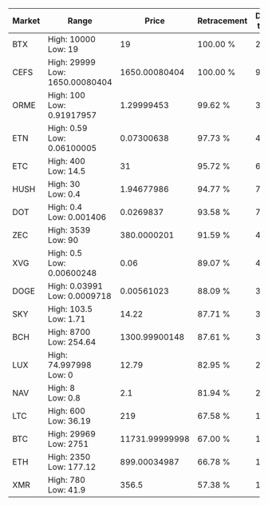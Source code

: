 | Market | Range | Price| Retracement | Doubles to 50% |
| --- | --- | --- | --- | --- |
| BTX | High: 10000<br />Low: 19 | 19 | 100.00 % | 263.66 |
| CEFS | High: 29999<br />Low: 1650.00080404 | 1650.00080404 | 100.00 % | 9.59 |
| ORME | High: 100<br />Low: 0.91917957 | 1.29999453 | 99.62 % | 38.82 |
| ETN | High: 0.59<br />Low: 0.06100005 | 0.07300638 | 97.73 % | 4.46 |
| ETC | High: 400<br />Low: 14.5 | 31 | 95.72 % | 6.69 |
| HUSH | High: 30<br />Low: 0.4 | 1.94677986 | 94.77 % | 7.81 |
| DOT | High: 0.4<br />Low: 0.001406 | 0.0269837 | 93.58 % | 7.44 |
| ZEC | High: 3539<br />Low: 90 | 380.0000201 | 91.59 % | 4.77 |
| XVG | High: 0.5<br />Low: 0.00600248 | 0.06 | 89.07 % | 4.22 |
| DOGE | High: 0.03991<br />Low: 0.0009718 | 0.00561023 | 88.09 % | 3.64 |
| SKY | High: 103.5<br />Low: 1.71 | 14.22 | 87.71 % | 3.70 |
| BCH | High: 8700<br />Low: 254.64 | 1300.99900148 | 87.61 % | 3.44 |
| LUX | High: 74.997998<br />Low: 0 | 12.79 | 82.95 % | 2.93 |
| NAV | High: 8<br />Low: 0.8 | 2.1 | 81.94 % | 2.10 |
| LTC | High: 600<br />Low: 36.19 | 219 | 67.58 % | 1.45 |
| BTC | High: 29969<br />Low: 2751 | 11731.99999998 | 67.00 % | 1.39 |
| ETH | High: 2350<br />Low: 177.12 | 899.00034987 | 66.78 % | 1.41 |
| XMR | High: 780<br />Low: 41.9 | 356.5 | 57.38 % | 1.15 |
